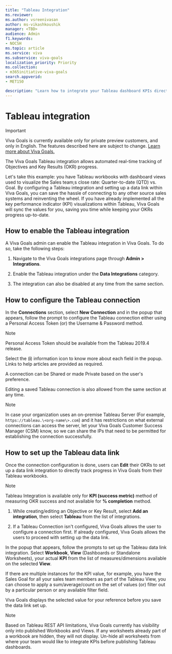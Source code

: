 ```yaml
---
title: "Tableau Integration"
ms.reviewer: 
ms.author: vsreenivasan
author: ms-vikashkoushik
manager: <TBD>
audience: Admin
f1.keywords:
- NOCSH
ms.topic: article
ms.service: viva
ms.subservice: viva-goals
localization_priority: Priority
ms.collection:  
- m365initiative-viva-goals
search.appverid:
- MET150

description: "Learn how to integrate your Tableau dashboard KPIs directly with Viva Goals to automate OKR success measurement."
---
```


# Tableau integration

> [!IMPORTANT]
> Viva Goals is currently available only for private preview customers, and only in English. The features described here are subject to change. [Learn more about Viva Goals.](https://go.microsoft.com/fwlink/?linkid=2189933)

The Viva Goals Tableau integration allows automated real-time tracking of Objectives and Key Results (OKR) progress. 
  
Let's take this example: you have Tableau workbooks with dashboard views used to visualize the Sales team;s close rate: Quarter-to-date (QTD) vs. Goal. By configuring a Tableau integration and setting up a data link within Viva Goals, you can save the hassle of connecting to any other source sales systems and reinventing the wheel. If you have already implemented all the key performance indicator (KPI) visualizations within Tableau, Viva Goals will sync the values for you, saving you time while keeping your OKRs progress up-to-date.

## How to enable the Tableau integration

A Viva Goals admin can enable the Tableau integration in Viva Goals. To do so, take the following steps: 

1. Navigate to the Viva Goals integrations page through **Admin > Integrations**.

2. Enable the Tableau integration under the **Data Integrations** category.

3. The integration can also be disabled at any time from the same section.

## How to configure the Tableau connection

In the **Connections** section, select **New Connection** and in the popup that appears, follow the prompt to configure the Tableau connection either using a Personal Access Token (or) the Username & Password method.

> [!NOTE]
> Personal Access Token should be available from the Tableau 2019.4 release.

Select the (**i**) information icon to know more about each field in the popup. Links to help articles are provided as required.

A connection can be Shared or made Private based on the user's preference.  

Editing a saved Tableau connection is also allowed from the same section at any time.  
  
> [!NOTE]
> In case your organization uses an on-premise Tableau Server (For example, `https://tableau.\<org-name\>.com`) and it has restrictions on what external connections can access the server, let your Viva Goals Customer Success Manager (CSM) know, so we can share the IPs that need to be permitted for establishing the connection successfully.

## How to set up the Tableau data link

Once the connection configuration is done, users can **Edit** their OKRs to set up a data link integration to directly track progress in Viva Goals from their Tableau workbooks.

> [!NOTE]
> Tableau Integration is available only for **KPI (success metric)** method of measuring OKR success and not available for **% completion** method.

1. While creating/editing an Objective or Key Result, select **Add an integration**, then select **Tableau** from the list of integrations.

2. If a Tableau Connection isn't configured, Viva Goals allows the user to configure a connection first. If already configured, Viva Goals allows the users to proceed with setting up the data link.

In the popup that appears, follow the prompts to set up the Tableau data link integration.
Select **Workbook**, **View** (Dashboards or Standalone Worksheets), your actual **KPI** from the list of measures/dimensions available on the selected **View**.  

If there are multiple instances for the KPI value, for example, you have the Sales Goal for all your sales team members as part of the Tableau View, you can choose to apply a sum/average/count on the set of values (or) filter out by a particular person or any available filter field.  

Viva Goals displays the selected value for your reference before you save the data link set up.

> [!NOTE]
> Based on Tableau REST API limitations, Viva Goals currently has visibility only into published Workbooks and Views. If any worksheets already part of a workbook are hidden, they will not display. Un-hide all worksheets from where your team would like to integrate KPIs before publishing Tableau dashboards.
  
